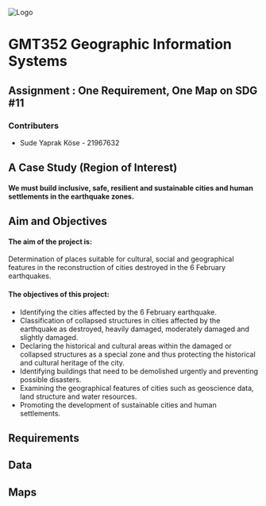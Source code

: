![Logo](https://user-images.githubusercontent.com/119863892/229920345-cc147a06-afdf-432f-9d8f-290a2c3543b9.jpg)

# GMT352 Geographic Information Systems
## Assignment : One Requirement, One Map on SDG #11

### Contributers
- Sude Yaprak Köse - 21967632

## A Case Study (Region of Interest)
#### We must build inclusive, safe, resilient and sustainable cities and human settlements in the earthquake zones.

## Aim and Objectives

#### The aim of the project is:
Determination of places suitable for cultural, social and geographical features in the reconstruction of cities destroyed in the 6 February earthquakes.

#### The objectives of this project:
- Identifying the cities affected by the 6 February earthquake.
- Classification of collapsed structures in cities affected by the earthquake as destroyed, heavily damaged, moderately damaged and slightly damaged.
- Declaring the historical and cultural areas within the damaged or collapsed structures as a special zone and thus protecting the historical and cultural heritage of the city.
- Identifying buildings that need to be demolished urgently and preventing possible disasters.
- Examining the geographical features of cities such as geoscience data, land structure and water resources.
- Promoting the development of sustainable cities and human settlements.

## Requirements

## Data

## Maps
